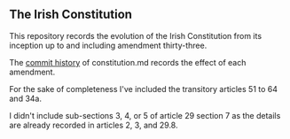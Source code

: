 ## The Irish Constitution

This repository records the evolution of the Irish Constitution from its inception up to and including amendment thirty-three.

The [commit history](https://github.com/adrian/irish-constitution/commits/master/constitution.md) of constitution.md records the effect of each amendment.

For the sake of completeness I've included the transitory articles 51 to 64 and 34a.

I didn't include sub-sections 3, 4, or 5 of article 29 section 7 as the details are already recorded in articles 2, 3, and 29.8.
